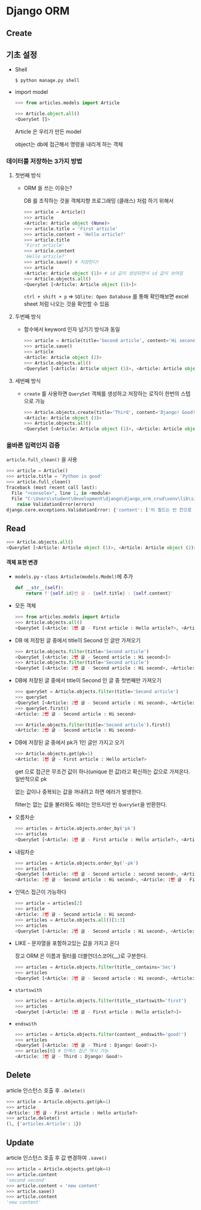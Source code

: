 # Django ORM

## Create

## 기초 설정

- Shell

  ```bash
  $ python manage.py shell
  ```

- import model

  ```python
  >>> from articles.models import Article
  ```

  ```python
  >>> Article.object.all()
  <QuerySet []>
  ```

  Article 은 우리가 만든 model

  object는 db에 접근해서 명령을 내리게 하는 객체

### 데이터를 저장하는 3가지 방법

1. 첫번째 방식

   - ORM 을 쓰는 이유는?

     DB 를 조작하는 것을 객체지향 프로그래밍 (클래스) 처럼 하기 위해서

     ```python
     >>> article = Article()
     >>> article
     <Article: Article object (None)>
     >>> article.title = 'First article'
     >>> article.content = 'Hello article?'
     >>> article.title
     'First article'
     >>> article.content
     'Hello article?'
     >>> article.save() # 저장한다!
     >>> article
     <Article: Article object (1)> # id 값이 생성되면서 id 값이 보여짐
     >>> Article.objects.all()
     <QuerySet [<Article: Article object (1)>]>
     ```

     `ctrl + shift + p` => `SQlite: Open Database` 를 통해 확인해보면 excel sheet 처럼 나오는 것을 확인할 수 있음

2. 두번째 방식

   - 함수에서 keyword 인자 넘기기 방식과 동일

     ```python
     >>> article = Article(title='Second article', content='Hi second')
     >>> article.save()
     >>> article
     <Article: Article object (2)>
     >>> Article.objects.all()
     <QuerySet [<Article: Article object (1)>, <Article: Article object (2)>]>
     ```

3. 세번째 방식

   - `create` 를 사용하면 `QuerySet` 객체를 생성하고 저장하는 로직이 한번의 스텝으로 가능

     ```python
     >>> Article.objects.create(title='Third', content='Django! Good!')
     <Article: Article object (3)>
     >>> Article.objects.all()
     <QuerySet [<Article: Article object (1)>, <Article: Article object (2)>, <Article: Article object (3)>]>
     ```

### 올바른 입력인지 검증

`article.full_clean()` 을 사용

```python
>>> article = Article()
>>> article.title = 'Python is good'
>>> article.full_clean()
Traceback (most recent call last):
  File "<console>", line 1, in <module>
  File "C:\Users\student\development\django\django_orm_crud\venv\lib\site-packages\django\db\models\base.py", line 1203, in full_clean
    raise ValidationError(errors)
django.core.exceptions.ValidationError: {'content': ['이 필드는 빈 칸으로 둘 수 없습니다.']}
```

## Read

```python
>>> Article.objects.all()
<QuerySet [<Article: Article object (1)>, <Article: Article object (2)>, <Article: Article object (3)>]>
```

#### 객체 표현 변경

- `models.py` - `class Article(models.Model)`에 추가

  ```python
  def __str__(self):
      return f'{self.id}번 글 - {self.title} : {self.content}'
  ```

- 모든 객체

  ```python
  >>> from articles.models import Article
  >>> Article.objects.all()
  <QuerySet [<Article: 1번 글 - First article : Hello article?>, <Article: 2번 글 - Second article : Hi second>, <Article: 3번 글 - Third : Django! Good!>]>
  ```

- DB 에 저장된 글 중에서 title이 Second 인 글만 가져오기

  ```python
  >>> Article.objects.filter(title='Second article')
  <QuerySet [<Article: 2번 글 - Second article : Hi second>]>
  >>> Article.objects.filter(title='Second article')
  <QuerySet [<Article: 2번 글 - Second article : Hi second>, <Article: 4번 글 - Second article : second second>]>
  ```

- DB에 저장된 글 중에서 title이 Second 인 글 중 첫번째만 가져오기

  ```python
  >>> querySet = Article.objects.filter(title='Second article')
  >>> querySet
  <QuerySet [<Article: 2번 글 - Second article : Hi second>, <Article: 4번 글 - Second article : second second>]>
  >>> querySet.first()
  <Article: 2번 글 - Second article : Hi second>
  
  >>> Article.objects.filter(title='Second article').first()
  <Article: 2번 글 - Second article : Hi second>
  ```

- DB에 저장된 글 중에서 pk가 1인 글만 가지고 오기

  ```python
  >>> Article.objects.get(pk=1)
  <Article: 1번 글 - First article : Hello article?>
  ```

  get 으로 접근은 무조건 값이 하나(unique 한 값)라고 확신하는 값으로 가져온다. 일반적으로 pk

  없는 값이나 중복되는 값을 꺼내려고 하면 에러가 발생한다.

  filter는 없는 값을 불러와도 에러는 안뜨지만 빈 `QuerySet`을 반환한다.

- 오름차순

  ```python
  >>> articles = Article.objects.order_by('pk')
  >>> articles
  <QuerySet [<Article: 1번 글 - First article : Hello article?>, <Article: 2번 글 - Second article : Hi second>, <Article: 3번 글 - Third : Django! Good!>, <Article: 4번 글 - Second article : second second>]>
  ```

- 내림차순

  ```python
  >>> articles = Article.objects.order_by('-pk')
  >>> articles
  <QuerySet [<Article: 4번 글 - Second article : second second>, <Article: 3번 글 - Third : Django! Good!>,
  <Article: 2번 글 - Second article : Hi second>, <Article: 1번 글 - First article : Hello article?>]>
  ```

- 인덱스 접근이 가능하다

  ```python
  >>> article = articles[2]
  >>> article
  <Article: 2번 글 - Second article : Hi second>
  >>> articles = Article.objects.all()[1:3]
  >>> articles
  <QuerySet [<Article: 2번 글 - Second article : Hi second>, <Article: 3번 글 - Third : Django! Good!>]>
  ```

- LIKE - 문자열을 포함하고있는 값을 가지고 온다

  장고 ORM 은 이름과 필터를 더블언더스코어(__)로 구분한다.

  ```python
  >>> articles = Article.objects.filter(title__contains='Sec')
  >>> articles
  <QuerySet [<Article: 2번 글 - Second article : Hi second>, <Article: 4번 글 - Second article : second second>]>
  ```

- `startswith`

  ```python
  >>> articles = Article.objects.filter(title__startswith='first')
  >>> articles
  <QuerySet [<Article: 1번 글 - First article : Hello article?>]>
  ```

- `endswith`

  ```python
  >>> articles = Article.objects.filter(content__endswith='good!')
  >>> articles
  <QuerySet [<Article: 3번 글 - Third : Django! Good!>]>
  >>> articles[0] # 인덱스 접근 역시 가능
  <Article: 3번 글 - Third : Django! Good!>
  ```

## Delete

article 인스턴스 호출 후 `.delete()`

```python
>>> article = Article.objects.get(pk=1)
>>> article
<Article: 1번 글 - First article : Hello article?>
>>> article.delete()
(1, {'articles.Article': 1})
```

## Update

article 인스턴스 호출 후 값 변경하여 `.save()`

```python
>>> article = Article.objects.get(pk=4)
>>> article.content
'second second'
>>> article.content = 'new content'
>>> article.save()
>>> article.content
'new content'
```

